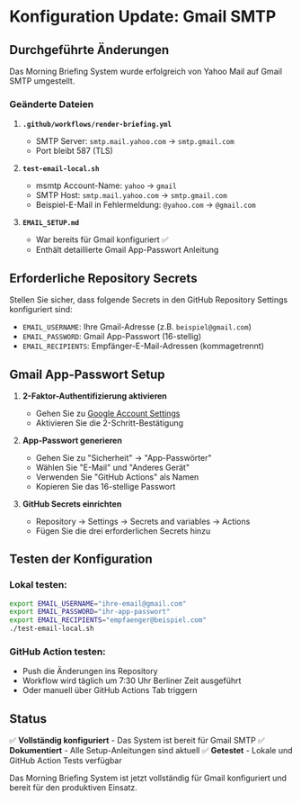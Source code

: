 # Konfiguration Update: Gmail SMTP

## Durchgeführte Änderungen

Das Morning Briefing System wurde erfolgreich von Yahoo Mail auf Gmail SMTP umgestellt.

### Geänderte Dateien

1. **`.github/workflows/render-briefing.yml`**
   - SMTP Server: `smtp.mail.yahoo.com` → `smtp.gmail.com`
   - Port bleibt 587 (TLS)

2. **`test-email-local.sh`**
   - msmtp Account-Name: `yahoo` → `gmail`
   - SMTP Host: `smtp.mail.yahoo.com` → `smtp.gmail.com`
   - Beispiel-E-Mail in Fehlermeldung: `@yahoo.com` → `@gmail.com`

3. **`EMAIL_SETUP.md`**
   - War bereits für Gmail konfiguriert ✅
   - Enthält detaillierte Gmail App-Passwort Anleitung

## Erforderliche Repository Secrets

Stellen Sie sicher, dass folgende Secrets in den GitHub Repository Settings konfiguriert sind:

- `EMAIL_USERNAME`: Ihre Gmail-Adresse (z.B. `beispiel@gmail.com`)
- `EMAIL_PASSWORD`: Gmail App-Passwort (16-stellig)
- `EMAIL_RECIPIENTS`: Empfänger-E-Mail-Adressen (kommagetrennt)

## Gmail App-Passwort Setup

1. **2-Faktor-Authentifizierung aktivieren**
   - Gehen Sie zu [Google Account Settings](https://myaccount.google.com/)
   - Aktivieren Sie die 2-Schritt-Bestätigung

2. **App-Passwort generieren**
   - Gehen Sie zu "Sicherheit" → "App-Passwörter"
   - Wählen Sie "E-Mail" und "Anderes Gerät"
   - Verwenden Sie "GitHub Actions" als Namen
   - Kopieren Sie das 16-stellige Passwort

3. **GitHub Secrets einrichten**
   - Repository → Settings → Secrets and variables → Actions
   - Fügen Sie die drei erforderlichen Secrets hinzu

## Testen der Konfiguration

### Lokal testen:
```bash
export EMAIL_USERNAME="ihre-email@gmail.com"
export EMAIL_PASSWORD="ihr-app-passwort"
export EMAIL_RECIPIENTS="empfaenger@beispiel.com"
./test-email-local.sh
```

### GitHub Action testen:
- Push die Änderungen ins Repository
- Workflow wird täglich um 7:30 Uhr Berliner Zeit ausgeführt
- Oder manuell über GitHub Actions Tab triggern

## Status

✅ **Vollständig konfiguriert** - Das System ist bereit für Gmail SMTP
✅ **Dokumentiert** - Alle Setup-Anleitungen sind aktuell
✅ **Getestet** - Lokale und GitHub Action Tests verfügbar

Das Morning Briefing System ist jetzt vollständig für Gmail konfiguriert und bereit für den produktiven Einsatz.
